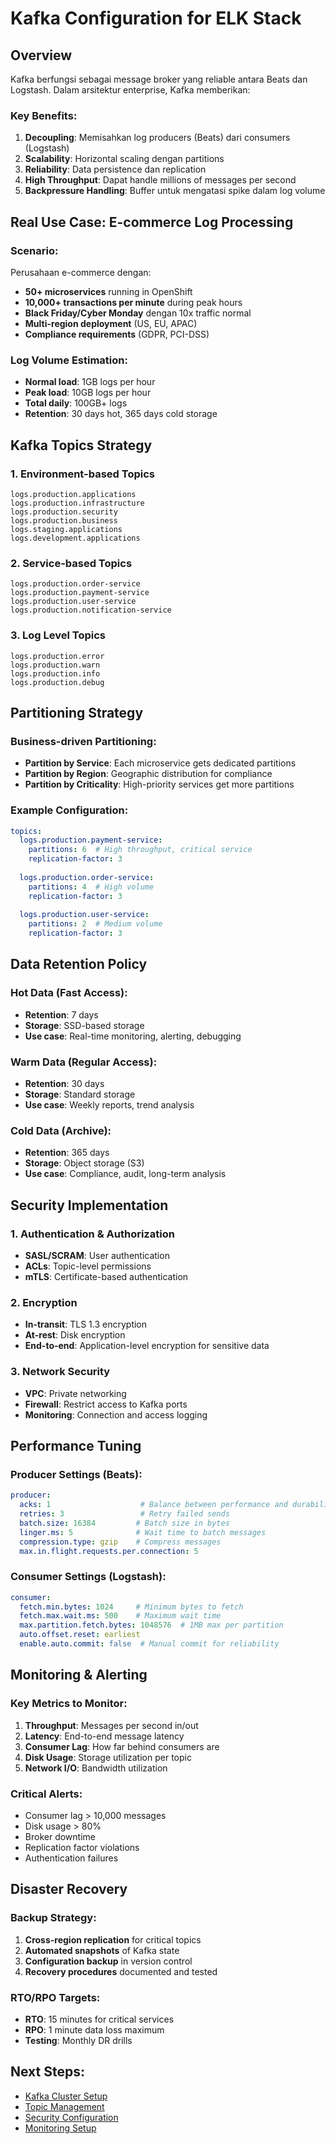 # Kafka Configuration for ELK Stack

## Overview
Kafka berfungsi sebagai message broker yang reliable antara Beats dan Logstash. Dalam arsitektur enterprise, Kafka memberikan:

### Key Benefits:
1. **Decoupling**: Memisahkan log producers (Beats) dari consumers (Logstash)
2. **Scalability**: Horizontal scaling dengan partitions
3. **Reliability**: Data persistence dan replication
4. **High Throughput**: Dapat handle millions of messages per second
5. **Backpressure Handling**: Buffer untuk mengatasi spike dalam log volume

## Real Use Case: E-commerce Log Processing

### Scenario:
Perusahaan e-commerce dengan:
- **50+ microservices** running in OpenShift
- **10,000+ transactions per minute** during peak hours
- **Black Friday/Cyber Monday** dengan 10x traffic normal
- **Multi-region deployment** (US, EU, APAC)
- **Compliance requirements** (GDPR, PCI-DSS)

### Log Volume Estimation:
- **Normal load**: 1GB logs per hour
- **Peak load**: 10GB logs per hour
- **Total daily**: 100GB+ logs
- **Retention**: 30 days hot, 365 days cold storage

## Kafka Topics Strategy

### 1. Environment-based Topics
```
logs.production.applications
logs.production.infrastructure
logs.production.security
logs.production.business
logs.staging.applications
logs.development.applications
```

### 2. Service-based Topics
```
logs.production.order-service
logs.production.payment-service
logs.production.user-service
logs.production.notification-service
```

### 3. Log Level Topics
```
logs.production.error
logs.production.warn
logs.production.info
logs.production.debug
```

## Partitioning Strategy

### Business-driven Partitioning:
- **Partition by Service**: Each microservice gets dedicated partitions
- **Partition by Region**: Geographic distribution for compliance
- **Partition by Criticality**: High-priority services get more partitions

### Example Configuration:
```yaml
topics:
  logs.production.payment-service:
    partitions: 6  # High throughput, critical service
    replication-factor: 3
    
  logs.production.order-service:
    partitions: 4  # High volume
    replication-factor: 3
    
  logs.production.user-service:
    partitions: 2  # Medium volume
    replication-factor: 3
```

## Data Retention Policy

### Hot Data (Fast Access):
- **Retention**: 7 days
- **Storage**: SSD-based storage
- **Use case**: Real-time monitoring, alerting, debugging

### Warm Data (Regular Access):
- **Retention**: 30 days
- **Storage**: Standard storage
- **Use case**: Weekly reports, trend analysis

### Cold Data (Archive):
- **Retention**: 365 days
- **Storage**: Object storage (S3)
- **Use case**: Compliance, audit, long-term analysis

## Security Implementation

### 1. Authentication & Authorization
- **SASL/SCRAM**: User authentication
- **ACLs**: Topic-level permissions
- **mTLS**: Certificate-based authentication

### 2. Encryption
- **In-transit**: TLS 1.3 encryption
- **At-rest**: Disk encryption
- **End-to-end**: Application-level encryption for sensitive data

### 3. Network Security
- **VPC**: Private networking
- **Firewall**: Restrict access to Kafka ports
- **Monitoring**: Connection and access logging

## Performance Tuning

### Producer Settings (Beats):
```yaml
producer:
  acks: 1                    # Balance between performance and durability
  retries: 3                 # Retry failed sends
  batch.size: 16384         # Batch size in bytes
  linger.ms: 5              # Wait time to batch messages
  compression.type: gzip    # Compress messages
  max.in.flight.requests.per.connection: 5
```

### Consumer Settings (Logstash):
```yaml
consumer:
  fetch.min.bytes: 1024     # Minimum bytes to fetch
  fetch.max.wait.ms: 500    # Maximum wait time
  max.partition.fetch.bytes: 1048576  # 1MB max per partition
  auto.offset.reset: earliest
  enable.auto.commit: false  # Manual commit for reliability
```

## Monitoring & Alerting

### Key Metrics to Monitor:
1. **Throughput**: Messages per second in/out
2. **Latency**: End-to-end message latency
3. **Consumer Lag**: How far behind consumers are
4. **Disk Usage**: Storage utilization per topic
5. **Network I/O**: Bandwidth utilization

### Critical Alerts:
- Consumer lag > 10,000 messages
- Disk usage > 80%
- Broker downtime
- Replication factor violations
- Authentication failures

## Disaster Recovery

### Backup Strategy:
1. **Cross-region replication** for critical topics
2. **Automated snapshots** of Kafka state
3. **Configuration backup** in version control
4. **Recovery procedures** documented and tested

### RTO/RPO Targets:
- **RTO**: 15 minutes for critical services
- **RPO**: 1 minute data loss maximum
- **Testing**: Monthly DR drills

## Next Steps:
- [Kafka Cluster Setup](./cluster-setup/)
- [Topic Management](./topics/)
- [Security Configuration](./security/)
- [Monitoring Setup](./monitoring/)
